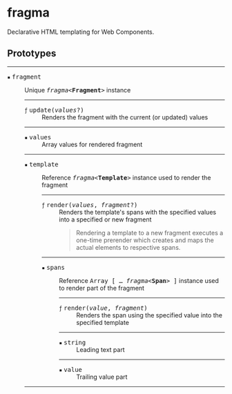 # fragma

Declarative HTML templating for Web Components.

## Prototypes

<div>
<dl>

---
<dt><code>▪︎</code> <samp>fragment</samp>
<dd>

Unique <samp>_fragma_<**Fragment**></samp> instance
<dl fragma-fragment>

---
<dt><code>ƒ</code> <samp>update(<var>values</var>?)</samp>
<dd>Renders the fragment with the current (or updated) values</dd>

---
<dt><code>▪︎</code> <samp>values</samp>
<dd>Array values for rendered fragment</dd>

---
<dt><code>▪︎</code> <samp>template</samp>
<dd>

Reference <samp>_fragma_<**Template**></samp> instance used to render the fragment
<dl fragma-template>


---
<dt><code>ƒ</code> <samp>render(<var>values</var>, <var>fragment</var>?)</samp>
<dd>Renders the template's spans with the specified values into a specified or new fragment

> Rendering a template to a new fragment executes a one-time prerender which creates and maps the actual elements to respective spans.
</dd>

---
<dt><code>▪︎</code> <samp>spans</samp>
<dd>

Reference <samp>Array [ … _fragma_<**Span**> ]</samp> instance used to render part of the fragment
<dl fragma-span>

---
<dt><code>ƒ</code> <samp>render(<var>value</var>, <var>fragment</var>)</samp>
<dd>Renders the span using the specified value into the specified template</dd>

---
<dt><code>▪︎</code> <samp>string</samp>
<dd>Leading text part</dd>

---
<dt><code>▪︎</code> <samp>value</samp>
<dd>Trailing value part</dd>

</dl>
</dl>
</dl>

---
</div>

